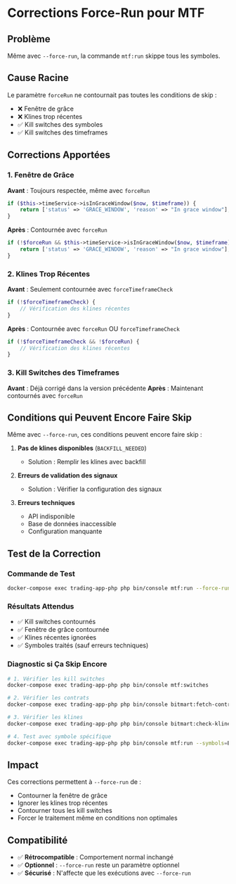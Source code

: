 # Corrections Force-Run pour MTF

## Problème
Même avec `--force-run`, la commande `mtf:run` skippe tous les symboles.

## Cause Racine
Le paramètre `forceRun` ne contournait pas toutes les conditions de skip :
- ❌ Fenêtre de grâce
- ❌ Klines trop récentes  
- ✅ Kill switches des symboles
- ✅ Kill switches des timeframes

## Corrections Apportées

### 1. Fenêtre de Grâce
**Avant** : Toujours respectée, même avec `forceRun`
```php
if ($this->timeService->isInGraceWindow($now, $timeframe)) {
    return ['status' => 'GRACE_WINDOW', 'reason' => "In grace window"];
}
```

**Après** : Contournée avec `forceRun`
```php
if (!$forceRun && $this->timeService->isInGraceWindow($now, $timeframe)) {
    return ['status' => 'GRACE_WINDOW', 'reason' => "In grace window"];
}
```

### 2. Klines Trop Récentes
**Avant** : Seulement contournée avec `forceTimeframeCheck`
```php
if (!$forceTimeframeCheck) {
    // Vérification des klines récentes
}
```

**Après** : Contournée avec `forceRun` OU `forceTimeframeCheck`
```php
if (!$forceTimeframeCheck && !$forceRun) {
    // Vérification des klines récentes
}
```

### 3. Kill Switches des Timeframes
**Avant** : Déjà corrigé dans la version précédente
**Après** : Maintenant contournés avec `forceRun`

## Conditions qui Peuvent Encore Faire Skip

Même avec `--force-run`, ces conditions peuvent encore faire skip :

1. **Pas de klines disponibles** (`BACKFILL_NEEDED`)
   - Solution : Remplir les klines avec backfill

2. **Erreurs de validation des signaux**
   - Solution : Vérifier la configuration des signaux

3. **Erreurs techniques**
   - API indisponible
   - Base de données inaccessible
   - Configuration manquante

## Test de la Correction

### Commande de Test
```bash
docker-compose exec trading-app-php php bin/console mtf:run --force-run
```

### Résultats Attendus
- ✅ Kill switches contournés
- ✅ Fenêtre de grâce contournée
- ✅ Klines récentes ignorées
- ✅ Symboles traités (sauf erreurs techniques)

### Diagnostic si Ça Skip Encore
```bash
# 1. Vérifier les kill switches
docker-compose exec trading-app-php php bin/console mtf:switches

# 2. Vérifier les contrats
docker-compose exec trading-app-php php bin/console bitmart:fetch-contracts

# 3. Vérifier les klines
docker-compose exec trading-app-php php bin/console bitmart:check-klines --symbol=BTCUSDT --timeframe=4h --limit=5

# 4. Test avec symbole spécifique
docker-compose exec trading-app-php php bin/console mtf:run --symbols=BTCUSDT --force-run --dry-run=1
```

## Impact

Ces corrections permettent à `--force-run` de :
- Contourner la fenêtre de grâce
- Ignorer les klines trop récentes
- Contourner tous les kill switches
- Forcer le traitement même en conditions non optimales

## Compatibilité

- ✅ **Rétrocompatible** : Comportement normal inchangé
- ✅ **Optionnel** : `--force-run` reste un paramètre optionnel
- ✅ **Sécurisé** : N'affecte que les exécutions avec `--force-run`


